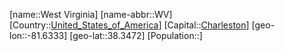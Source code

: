 ﻿---
location: [38.3472,-81.6333]
type: State
tags:
- geo/State


SpocWebEntityId: 36073
isDeleted: false
confidential: public

---
[name::West Virginia]
[name-abbr::WV]
[Country::[United_States_of_America](geo/Continent/North-America/United_States_of_America.md)]
[Capital::[Charleston](geo/Continent/North-America/United_States_of_America/West_Virginia/Charleston.md)]
[geo-lon::-81.6333]
[geo-lat::38.3472]
[Population::]

